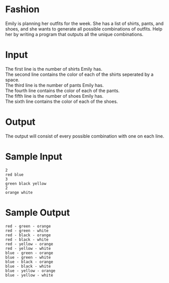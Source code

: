 # Fashion

Emily is planning her outfits for the week. She has a list of shirts, pants, and shoes, and she wants to generate all possible combinations of outfits. Help her by writing a program that outputs all the unique combinations.

# Input
The first line is the number of shirts Emily has.  
The second line contains the color of each of the shirts seperated by a space.  
The third line is the number of pants Emily has.  
The fourth line contains the color of each of the pants.  
The fifth line is the number of shoes Emily has.  
The sixth line contains the color of each of the shoes.

# Output

The output will consist of every possible combination with one on each line.

# Sample Input
```
2
red blue
3
green black yellow
2
orange white
```

# Sample Output
```
red - green - orange
red - green - white
red - black - orange
red - black - white
red - yellow - orange
red - yellow - white
blue - green - orange
blue - green - white
blue - black - orange
blue - black - white
blue - yellow - orange
blue - yellow - white
```